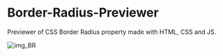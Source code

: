# Border-Radius-Previewer
Previewer of CSS Border Radius property made with HTML, CSS and JS.

![img_BR](https://user-images.githubusercontent.com/67127849/99117803-23928a00-25d5-11eb-92af-4db70f49c793.png)
